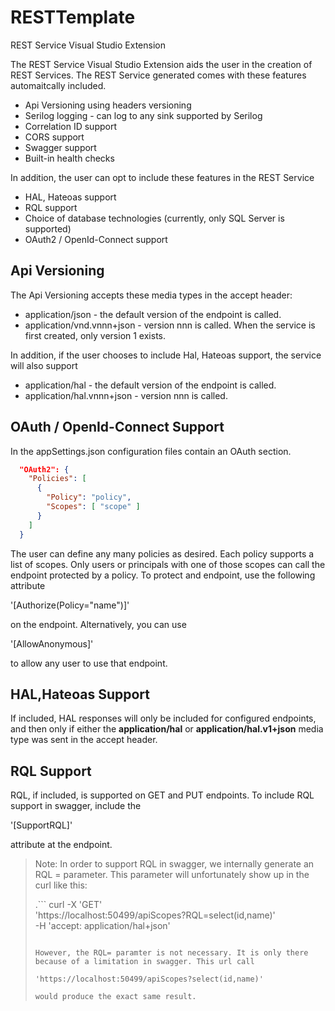 # RESTTemplate
REST Service Visual Studio Extension

The REST Service Visual Studio Extension aids the user in the creation of REST Services. The REST Service generated comes with these features automaitcally included.

- Api Versioning using headers versioning
- Serilog logging - can log to any sink supported by Serilog
- Correlation ID support
- CORS support
- Swagger support
- Built-in health checks

In addition, the user can opt to include these features in the REST Service

- HAL, Hateoas support
- RQL support
- Choice of database technologies (currently, only SQL Server is supported)
- OAuth2 / OpenId-Connect support

## Api Versioning ##
The Api Versioning accepts these media types in the accept header:

- application/json - the default version of the endpoint is called.
- application/vnd.vnnn+json - version nnn is called. When the service is first created, only version 1 exists.

In addition, if the user chooses to include Hal, Hateoas support, the service will also support

- application/hal - the default version of the endpoint is called.
- application/hal.vnnn+json - version nnn is called.

## OAuth / OpenId-Connect Support ##
In the appSettings.json configuration files contain an OAuth section.

```json
  "OAuth2": {
    "Policies": [
      {
        "Policy": "policy",
        "Scopes": [ "scope" ]
      }
    ]
  }
```

The user can define any many policies as desired. Each policy supports a list of scopes. Only users or principals with one of those scopes can call the endpoint protected by a policy. To protect and endpoint, use the following attribute 

'[Authorize(Policy="name")]'

on the endpoint. Alternatively, you can use

'[AllowAnonymous]'

to allow any user to use that endpoint.

## HAL,Hateoas Support ##
If included, HAL responses will only be included for configured endpoints, and then only if either the **application/hal**
or **application/hal.v1+json** media type was sent in the accept header.

## RQL Support ##
RQL, if included, is supported on GET and PUT endpoints. To include RQL support in swagger, include the

'[SupportRQL]'

attribute at the endpoint. 

> Note: In order to support RQL in swagger, we internally generate an RQL = parameter. This parameter will unfortunately show up in the curl like this:
>
>.```
>curl -X 'GET' \
>  'https://localhost:50499/apiScopes?RQL=select(id,name)' \
>  -H 'accept: application/hal+json'
>```
>
>However, the RQL= paramter is not necessary. It is only there because of a limitation in swagger. This url call
>
>'https://localhost:50499/apiScopes?select(id,name)' 
>
>would produce the exact same result.